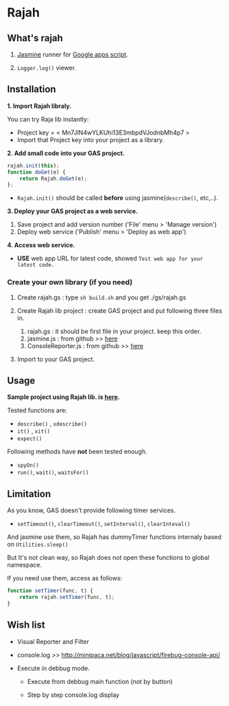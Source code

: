 # Rajah

## What's rajah

1. [Jasmine](https://github.com/pivotal/jasmine/wiki) runner for [Google apps script](https://developers.google.com/apps-script/).

2. `Logger.log()` viewer.


## Installation

**1. Import Rajah libraly.**

You can try Raja lib instantly:
- Project key = < Mn7JlN4wYLKUhi13E3mbpdVJodnbMh4p7 >
- Import that Project key into your project as a library.


**2. Add small code into your GAS project.**

```js
rajah.init(this);
function doGet(e) {
    return Rajah.doGet(e);
};
```

- `Rajah.init()` should be called **before** using jasmine(`describe()`, etc,..). 

**3. Deploy your GAS project as a web service.**

1. Save project and add version number ('File' menu > 'Manage version')
2. Deploy web service ('Publish' menu > 'Deploy as web app')

**4. Access web service.**

- **USE** web app URL for latest code, showed `Test web app for your latest code.`


### Create your own library (if you need)

1. Create rajah.gs : type `sh build.sh` and you get ./gs/rajah.gs

2. Create Rajah lib project : create GAS project and put following three files in.
    1. rajah.gs : it should be first file in your project. keep this order.
    2. jasmine.js : from github >> [here](https://github.com/pivotal/jasmine/blob/master/lib/jasmine-core/jasmine.js)
    3. ConsoleReporter.js : from github >> [here](https://github.com/pivotal/jasmine/blob/master/src/console/ConsoleReporter.js)

3. Import to your GAS project.


## Usage

**Sample project using Rajah lib. is [here](https://script.google.com/d/1D6qmc_sIehOP-p6__Z29uSQTbGYrcTF0wXIwWgsD2Hba8Onjf6EWrRym/edit).**


Tested functions are:

- `describe()` , `xdescribe()`
- `it()` , `xit()`
- `expect()`

Following methods have **not** been tested enough.

- `spyOn()`
- `run()`, `wait()`, `waitsFor()`


## Limitation

As you know, GAS doesn't provide following timer services.

- `setTimeout()`, `clearTimeout()`, `setInterval()`, `clearInteval()`

And jasmine use them, so Rajah has dummyTimer functions internaly based on `Utilities.sleep()`

But It's not clean way, so Rajah does not open these functions to global namespace.

If you need use them, access as follows:

````js
function setTimer(func, t) {
    return rajah.setTimer(func, t);
}
````


## Wish list

- Visual Reporter and Filter

- console.log >> http://minipaca.net/blog/javascript/firebug-console-api/

- Execute in debbug mode.

    - Execute from debbug main function (not by button)

    - Step by step console.log display


